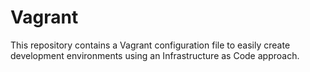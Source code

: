 # Vagrant

This repository contains a Vagrant configuration file to easily create development environments using an Infrastructure as Code approach.